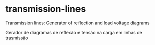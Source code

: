 # transmission-lines
Transmission lines: Generator of reflection and load voltage diagrams

Gerador de diagramas de reflexão e tensão na carga em linhas de trasmissão
